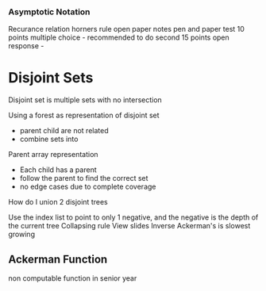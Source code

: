 ### Asymptotic Notation
Recurance relation
horners rule
open paper notes
pen and paper test
10 points multiple choice - recommended to do second
15 points open response -

# Disjoint Sets

Disjoint set is multiple sets with no intersection

Using a forest as representation of disjoint set
- parent child are not related
- combine sets into

Parent array representation
- Each child has a parent
- follow the parent to find the correct set
- no edge cases due to complete coverage

How do I union 2 disjoint trees

Use the index list to point to only 1 negative, and the negative is the depth of the current tree
Collapsing rule
View slides
Inverse Ackerman's is slowest growing

Ackerman Function
-
non computable function in senior year 
